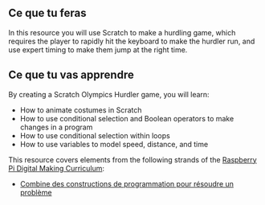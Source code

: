 ## Ce que tu feras

In this resource you will use Scratch to make a hurdling game, which requires the player to rapidly hit the keyboard to make the hurdler run, and use expert timing to make them jump at the right time.

## Ce que tu vas apprendre

By creating a Scratch Olympics Hurdler game, you will learn:

- How to animate costumes in Scratch
- How to use conditional selection and Boolean operators to make changes in a program
- How to use conditional selection within loops
- How to use variables to model speed, distance, and time

This resource covers elements from the following strands of the [Raspberry Pi Digital Making Curriculum](https://www.raspberrypi.org/curriculum/):

- [Combine des constructions de programmation pour résoudre un problème](https://www.raspberrypi.org/curriculum/programming/builder)